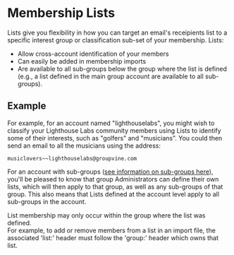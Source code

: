 # Membership Lists

Lists give you flexibility in how you can target an email's
receipients list to a specific interest group or classification
sub-set of your membership.  Lists:

* Allow cross-account identification of your members
* Can easily be added in membership imports
* Are available to all sub-groups below the group where the list is
  defined (e.g., a list defined in the main group account are available
  to all sub-groups).

## Example

For example, for an account named "lighthouselabs", you might wish to
classify your Lighthouse Labs community members using Lists to identify some of
their interests, such as "golfers" and "musicians".  You could then
send an email to all the musicians using the address:

```
musiclovers~~lighthouselabs@groupvine.com
```

<span class="adv">

For an account with sub-groups
([see information on sub-groups here](./groups?gv-qargs=0)), you'll be 
pleased to know that group Administrators can define their own lists, which
will then apply to that group, as well as any sub-groups of that group.  This
also means that Lists defined at the account level apply to all sub-groups 
in the account.

</span>

<span class="support">

List membership may only occur within the group where the list was defined.  
For example, to add or remove members from a list in an import file, the
associated 'list:' header must follow the 'group:' header which owns that list.

</span>

